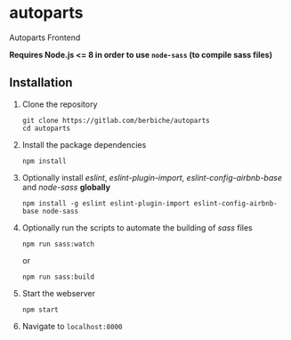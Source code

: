 # autoparts
Autoparts Frontend

**Requires Node.js <= 8 in order to use `node-sass` (to compile sass files)**

## Installation
1. Clone the repository
    ```
    git clone https://gitlab.com/berbiche/autoparts
    cd autoparts
    ```

2. Install the package dependencies
    ```
    npm install
    ```

3. Optionally install _eslint_, _eslint-plugin-import_, _eslint-config-airbnb-base_ and _node-sass_ **globally**
    ```
    npm install -g eslint eslint-plugin-import eslint-config-airbnb-base node-sass
    ```

4. Optionally run the scripts to automate the building of _sass_ files
    ```
    npm run sass:watch
    ```
    or
    ```
    npm run sass:build
    ```

5. Start the webserver
    ```
    npm start
    ```

9. Navigate to `localhost:8000`
